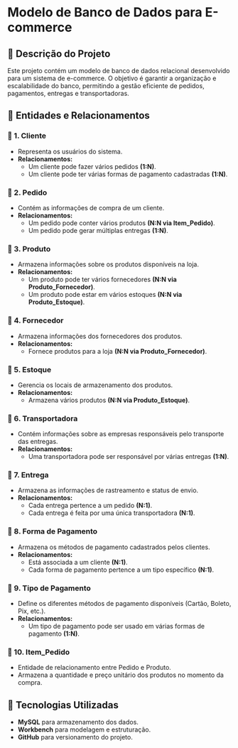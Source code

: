 # **Modelo de Banco de Dados para E-commerce**

## 📌 Descrição do Projeto
Este projeto contém um modelo de banco de dados relacional desenvolvido para um sistema de e-commerce. O objetivo é garantir a organização e escalabilidade do banco, permitindo a gestão eficiente de pedidos, pagamentos, entregas e transportadoras.

## 📌 Entidades e Relacionamentos
### 🔹 1. Cliente
- Representa os usuários do sistema.
- **Relacionamentos:**
  - Um cliente pode fazer vários pedidos **(1:N)**.
  - Um cliente pode ter várias formas de pagamento cadastradas **(1:N)**.

### 🔹 2. Pedido
- Contém as informações de compra de um cliente.
- **Relacionamentos:**
  - Um pedido pode conter vários produtos **(N:N via Item_Pedido)**.
  - Um pedido pode gerar múltiplas entregas **(1:N)**.

### 🔹 3. Produto
- Armazena informações sobre os produtos disponíveis na loja.
- **Relacionamentos:**
  - Um produto pode ter vários fornecedores **(N:N via Produto_Fornecedor)**.
  - Um produto pode estar em vários estoques **(N:N via Produto_Estoque)**.

### 🔹 4. Fornecedor
- Armazena informações dos fornecedores dos produtos.
- **Relacionamentos:**
  - Fornece produtos para a loja **(N:N via Produto_Fornecedor)**.

### 🔹 5. Estoque
- Gerencia os locais de armazenamento dos produtos.
- **Relacionamentos:**
  - Armazena vários produtos **(N:N via Produto_Estoque)**.

### 🔹 6. Transportadora
- Contém informações sobre as empresas responsáveis pelo transporte das entregas.
- **Relacionamentos:**
  - Uma transportadora pode ser responsável por várias entregas **(1:N)**.

### 🔹 7. Entrega
- Armazena as informações de rastreamento e status de envio.
- **Relacionamentos:**
  - Cada entrega pertence a um pedido **(N:1)**.
  - Cada entrega é feita por uma única transportadora **(N:1)**.

### 🔹 8. Forma de Pagamento
- Armazena os métodos de pagamento cadastrados pelos clientes.
- **Relacionamentos:**
  - Está associada a um cliente **(N:1)**.
  - Cada forma de pagamento pertence a um tipo específico **(N:1)**.

### 🔹 9. Tipo de Pagamento
- Define os diferentes métodos de pagamento disponíveis (Cartão, Boleto, Pix, etc.).
- **Relacionamentos:**
  - Um tipo de pagamento pode ser usado em várias formas de pagamento **(1:N)**.

### 🔹 10. Item_Pedido
- Entidade de relacionamento entre Pedido e Produto.
- Armazena a quantidade e preço unitário dos produtos no momento da compra.

## 📌 Tecnologias Utilizadas
- **MySQL** para armazenamento dos dados.
- **Workbench** para modelagem e estruturação.
- **GitHub** para versionamento do projeto.


